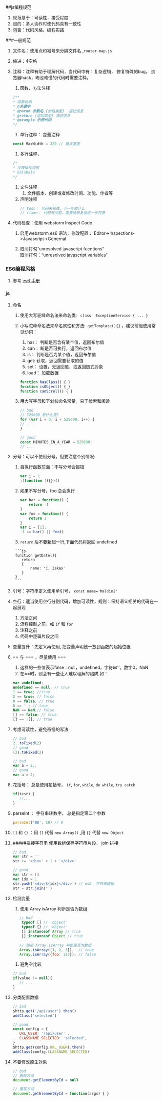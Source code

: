 ##js编程规范
1. 规范基于：可读性，接受程度
1. 目的：多人协作时使代码具有一致性
1. 包含：代码风格，编程实践

###一般规范
1. 文件名：使用点和减号来分隔文件名 ,`router-map.js`
1. 缩进：4空格
1. 注释：注释有助于理解代码，当代码中有：复杂逻辑， 修复特殊的bug， 浏览器hack，晦涩难懂的代码时需要注释。
    1. 函数、方法注释
    ```js
    /** 
    * 函数说明 
    * @关键字 
    * @param 参数名 {参数类型}  描述信息 
    * @return {返回类型} 描述信息 
    * @example 示例代码 
    */
    ```
    1. 单行注释： 变量注释
    ```js
    const MaxWidth = 320 // 最大宽度
    ```
    1. 多行注释，

    ```js
    /*
    * 注释操作说明
    * balabala
    */
    ```    
    1. 文件注释
        1. 文件版本、创建或者修改时间、功能、作者等
    1. 声明注释
        ```js
        // todo： 代码未完成，下一步做什么
        // fixme： 代码有问题，需要被修复或进一步完善
        ```
        
1. 代码检查：使用 webstorm Inspect Code
   1. <p>启用webstorm es6 语法，修改配置： Editor->Inspections->Javascript->Genernal </p>
   2. <p>取消打勾“unresolved javascript fucntions“  <br>
      取消打勾：“unresolved javascript variables“</p>
### ES6编程风格
1. 参考 [es6 手册](http://es6.ruanyifeng.com/#docs/style)

### js
1. 命名
    1. 使用大写驼峰命名法来命名类: ` class  ExceptionService { ... }`
    1. 小写驼峰命名法来命名属性和方法:`  getTemplate(){} ` ，建议前缀使用常见动词：
        1. has： 判断是否含有某个值，返回布尔值
        1. can： 断是否可执行，返回布尔值
        1. is：  判断是否为某个值，返回布尔值
        1. get:  获取，返回需要获取的值
        1. set： 设置，无返回值，或返回链式对象
        1. load： 加载数据
        
        ```js
        function hasClass() { }
        function isObject() { }
        function canScroll() { }
        
        ```
    1. 用大写字母和下划线命名常量，易于检索和阅读
        ```js
        // bad
        // 525600 是什么鬼?
        for (var i = 0; i < 525600; i++) {
        // ...
        }
        
        // good 
        const MINUTES_IN_A_YEAR = 525600;
        // ...
        ```    
1. 分号：可以不使用分号，但要注意个别情况:
    1. 自执行函数前面：不写分号会报错
        ```js
        var i = 1
        ;(function (){})()
        ```
     1.  如果不写分号，foo 总会执行
            ```js
            var bar = function() {
                return -1
            }
            var foo = function() {
                return 1
            }
            var i = [1];
            -1 == bar() || foo()
            ```
      1. `return` 后不要新起一行,下面代码将返回 undefined
      
        ```js
        function getDate(){
           return 
           {
               name: 'C. Zakas'
           }
        }
        ```      
1. 引号：字符串定义使用单引号， `const name='Maldini'` 
1. 空行：适当使用空行分割代码，增加可读性，规则：保持语义相关的代码在一起展现
    1. 方法之间
    1. 流程控制之前，如 `if` 和 `for`
    1. 注释之前
    1. 代码中逻辑片段之间
1. 变量提升：先定义再使用, 把变量声明统一放到函数的起始位置
1. == 与 === ，尽量使用 ===
    1. 这样的一些值表示false：null，undefined，字符串''，数字0，NaN
    1. 在==时，则会有一些让人难以理解的陷阱,如：
    ```js
    var undefined; 
    undefined == null; // true 
    1 == true; //true 
    2 == true; // false 
    0 == false; // true 
    0 == ''; // true 
    NaN == NaN;// false 
    [] == false; // true 
    [] == ![]; // true       
    ```
1. 考虑可读性，避免奇怪的写法
    ```js
    // bad
    2..toFixed(2)
    // good
    (2).toFixed(2)
    ```    
    ```js
    // bad
    var a = 2.;
    // good
    var a = 2;
    ```
1. 花括号： 总是使用花括号， `if`, `for`, `while`, `do while`, `try catch` 
    ```js
    if(test) {
       //...
    }
    ```
1. parseInt ： 字符串转数字， 总是指定第二个参数
    ```js
    parseInt('08', 10) // 8
    ```
1. `[]` 和 `{}` ：用 `[]` 代替 `new Array()` ,用 `{}` 代替 `new Object`
1. #####拼接字符串
    使用数组保存字符串片段， join 拼接
    ```js
    // bad
    var str = ''
    str += '<div>' + 1 + '</div>'
    ```
    ```js
    // good
    var str = []
    var idx = 1
    str.push(`<div>${idx}</div>`) // es6  字符串模板
    str = str.join('')
    ```
1. 检测变量
    1. 使用 Array.isArray 判断是否为数组
    ```js
       // bad
        typeof [] // 'object'
        typeof {} // 'object'
        [] instanceof Array // true
        [] instanceof Object // true
     
       // 使用 Array.isArray 判断是否为数组
       Array.isArray([1, 2, 3]);  // true
       Array.isArray({foo: 123}); // false
    ```
    1. 避免空比较
    ```js
    // bad
    if(value != null){
       // ...
    }
    ```
1. 分类配置数据
    ```js
    // bad
    $http.get('/api/user').then()
    addClass('selected')
 
    // good
    const config = {
       URL_USER: '/api/user' ,
       CLASSNAME_SELECTED: 'selected',
    }
    $http.get(config.URL_USER).then()
    addClass(config.CLASSNAME_SELECTED)

    ```
1. 不要修改原生对象
    ```js
    // bad
    // 删除方法
    document.getElementById = null
    
    // 重写方法
    document.getElementById = function(args) { }
    ```

   
   